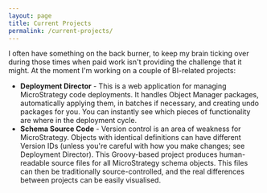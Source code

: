 ```yaml
---
layout: page
title: Current Projects
permalink: /current-projects/
---
```


I often have something on the back burner, to keep my brain ticking over during those times when paid work isn't providing the challenge that it might. At the moment I'm working on a couple of BI-related projects:

* **Deployment Director** - This is a web application for managing MicroStrategy code deployments. It handles Object Manager packages, automatically applying them, in batches if necessary, and creating undo packages for you. You can instantly see which pieces of functionality are where in the deployment cycle.
* **Schema Source Code** - Version control is an area of weakness for MicroStrategy. Objects with identical definitions can have different Version IDs (unless you're careful with how you make changes; see Deployment Director). This Groovy-based project produces human-readable source files for all MicroStrategy schema objects. This files can then be traditionally source-controlled, and the real differences between projects can be easily visualised. 